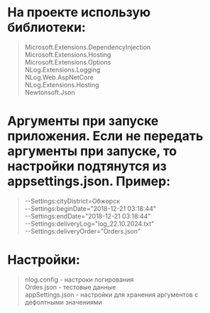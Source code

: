 # На проекте использую библиотеки:
> Microsoft.Extensions.DependencyInjection<br/>
> Microsoft.Extensions.Hosting<br/>
> Microsoft.Extensions.Options<br/>
> NLog.Extensions.Logging<br/>
> NLog.Web.AspNetCore<br/>
> NLog.Extensions.Hosting<br/>
> Newtonsoft.Json<br/>

# Аргументы при запуске приложения. Если не передать аргументы при запуске, то настройки подтянутся из appsettings.json. Пример:
> --Settings:cityDistrict=Обжорск<br/>
> --Settings:beginDate="2018-12-21 03:18:44"<br/>
> --Settings:endDate="2018-12-21 03:18:44"<br/>
> --Settings:deliveryLog="log_22.10.2024.txt"<br/>
> --Settings:deliveryOrder="Orders.json"<br/>

# Настройки:
> nlog.config - настроки логирования<br/>
> Ordes.json - тестовые данные<br/>
> appSettings.json - настройки для хранения аргументов с дефолтными значениями<br/>